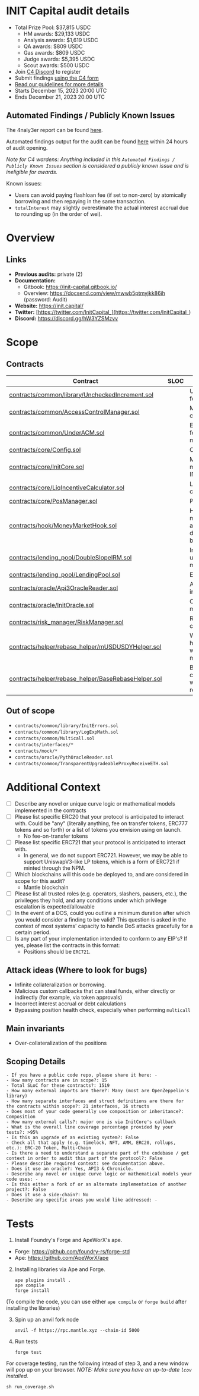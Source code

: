 
# INIT Capital audit details
- Total Prize Pool: $37,815 USDC
  - HM awards: $29,133 USDC 
  - Analysis awards: $1,619 USDC 
  - QA awards: $809 USDC 
  - Gas awards: $809 USDC 
  - Judge awards: $5,395 USDC 
  - Scout awards: $500 USDC 
- Join [C4 Discord](https://discord.gg/code4rena) to register
- Submit findings [using the C4 form](https://code4rena.com/contests/2023-12-initcapital/submit)
- [Read our guidelines for more details](https://docs.code4rena.com/roles/wardens)
- Starts December 15, 2023 20:00 UTC
- Ends December 21, 2023 20:00 UTC

## Automated Findings / Publicly Known Issues

The 4naly3er report can be found [here](https://github.com/code-423n4/2023-12-initcapital/blob/main/4naly3er-report.md).

Automated findings output for the audit can be found [here](https://github.com/code-423n4/2023-12-initcapital/blob/main/bot-report.md) within 24 hours of audit opening.

_Note for C4 wardens: Anything included in this `Automated Findings / Publicly Known Issues` section is considered a publicly known issue and is ineligible for awards._

Known issues:
- Users can avoid paying flashloan fee (if set to non-zero) by atomically borrowing and then repaying in the same transaction.
- `totalInterest` may slightly overestimate the actual interest accrual due to rounding up (in the order of wei).

# Overview


## Links

- **Previous audits:** private (2)
- **Documentation:** 
  - Gitbook: https://init-capital.gitbook.io/
  - Overview: https://docsend.com/view/mwwb5ptmyjkk86ih (password: Audit)
- **Website:** https://init.capital/
- **Twitter:** [https://twitter.com/InitCapital_](https://twitter.com/InitCapital_)
- **Discord:** https://discord.gg/hW3YZSMzvv


# Scope

## Contracts

| Contract | SLOC | Purpose | 
| ----------- | ----------- | ----------- | 
| [contracts/common/library/UncheckedIncrement.sol](https://github.com/code-423n4/2023-12-initcapital/tree/main/contracts/common/library/UncheckedIncrement.sol) |  | Unchecked Increment for `uint` iterators | 
| [contracts/common/AccessControlManager.sol](https://github.com/code-423n4/2023-12-initcapital/tree/main/contracts/common/AccessControlManager.sol) |  | Manage access controls | 
| [contracts/common/UnderACM.sol](https://github.com/code-423n4/2023-12-initcapital/tree/main/contracts/common/UnderACM.sol) |  | Extensible contract for access control manager | 
| [contracts/core/Config.sol](https://github.com/code-423n4/2023-12-initcapital/tree/main/contracts/core/Config.sol) |  | Config manager | 
| [contracts/core/InitCore.sol](https://github.com/code-423n4/2023-12-initcapital/tree/main/contracts/core/InitCore.sol) |  | Main contract for most interactions to INIT | 
| [contracts/core/LiqIncentiveCalculator.sol](https://github.com/code-423n4/2023-12-initcapital/tree/main/contracts/core/LiqIncentiveCalculator.sol) |  | Liquidation incentive calculation  | 
| [contracts/core/PosManager.sol](https://github.com/code-423n4/2023-12-initcapital/tree/main/contracts/core/PosManager.sol) |  | Position manager  | 
| [contracts/hook/MoneyMarketHook.sol](https://github.com/code-423n4/2023-12-initcapital/tree/main/contracts/hook/MoneyMarketHook.sol) |  | Hook for regular money market actions, for example, deposit, withdraw, borrow, repay  | 
| [contracts/lending_pool/DoubleSlopeIRM.sol](https://github.com/code-423n4/2023-12-initcapital/tree/main/contracts/lending_pool/DoubleSlopeIRM.sol) |  | Interest rate model utilizing a 2-slope mechanism  | 
| [contracts/lending_pool/LendingPool.sol](https://github.com/code-423n4/2023-12-initcapital/tree/main/contracts/lending_pool/LendingPool.sol) |  | ERC20 lending pool | 
| [contracts/oracle/Api3OracleReader.sol](https://github.com/code-423n4/2023-12-initcapital/tree/main/contracts/oracle/Api3OracleReader.sol) |  | API3 oracle integration | 
| [contracts/oracle/InitOracle.sol](https://github.com/code-423n4/2023-12-initcapital/tree/main/contracts/oracle/InitOracle.sol) |  | Oracle source manager contract | 
| [contracts/risk_manager/RiskManager.sol](https://github.com/code-423n4/2023-12-initcapital/tree/main/contracts/risk_manager/RiskManager.sol) |  | Risk manager contract |
| [contracts/helper/rebase_helper/mUSDUSDYHelper.sol](https://github.com/code-423n4/2023-12-initcapital/tree/main/contracts/helper/rebase_helper/mUSDUSDYHelper.sol) |  | Wrapper contract helper for wrapping/unwrapping mUSD to/from USDY |
| [contracts/helper/rebase_helper/BaseRebaseHelper.sol](https://github.com/code-423n4/2023-12-initcapital/tree/main/contracts/helper/rebase_helper/BaseRebaseHelper.sol) |  | Base wrapper contract helper for wrapping/unwrapping rebase tokens |


## Out of scope

- `contracts/common/library/InitErrors.sol`
- `contracts/common/library/LogExpMath.sol`
- `contracts/common/Multicall.sol`
- `contracts/interfaces/*`
- `contracts/mock/*`
- `contracts/oracle/PythOracleReader.sol`
- `contracts/common/TransparentUpgradeableProxyReceiveETH.sol`

# Additional Context

- [ ] Describe any novel or unique curve logic or mathematical models implemented in the contracts
- [ ] Please list specific ERC20 that your protocol is anticipated to interact with. Could be "any" (literally anything, fee on transfer tokens, ERC777 tokens and so forth) or a list of tokens you envision using on launch.
  - No fee-on-transfer tokens
- [ ] Please list specific ERC721 that your protocol is anticipated to interact with.
  - In general, we do not support ERC721. However, we may be able to support UniswapV3-like LP tokens, which is a form of ERC721 if minted through the NPM.
- [ ] Which blockchains will this code be deployed to, and are considered in scope for this audit?
  - Mantle blockchain
- [ ] Please list all trusted roles (e.g. operators, slashers, pausers, etc.), the privileges they hold, and any conditions under which privilege escalation is expected/allowable
- [ ] In the event of a DOS, could you outline a minimum duration after which you would consider a finding to be valid? This question is asked in the context of most systems' capacity to handle DoS attacks gracefully for a certain period.
- [ ] Is any part of your implementation intended to conform to any EIP's? If yes, please list the contracts in this format: 
  - Positions should be `ERC721`.

## Attack ideas (Where to look for bugs)

- Infinite collateralization or borrowing.
- Malicious custom callbacks that can steal funds, either directly or indirectly (for example, via token approvals)
- Incorrect interest accrual or debt calculations
- Bypassing position health check, especially when performing `multicall`


## Main invariants

- Over-collateralization of the positions

## Scoping Details 

```
- If you have a public code repo, please share it here: -
- How many contracts are in scope?: 15   
- Total SLoC for these contracts?: 1519 
- How many external imports are there?: Many (most are OpenZeppelin's library)
- How many separate interfaces and struct definitions are there for the contracts within scope?: 21 interfaces, 16 structs
- Does most of your code generally use composition or inheritance?: Composition   
- How many external calls?: major one is via InitCore's callback
- What is the overall line coverage percentage provided by your tests?: >95%
- Is this an upgrade of an existing system?: False
- Check all that apply (e.g. timelock, NFT, AMM, ERC20, rollups, etc.): ERC-20 Token, Multi-Chain 
- Is there a need to understand a separate part of the codebase / get context in order to audit this part of the protocol?: False  
- Please describe required context: see documentation above.  
- Does it use an oracle?: Yes, API3 & Chronicle.
- Describe any novel or unique curve logic or mathematical models your code uses: -
- Is this either a fork of or an alternate implementation of another project?: False   
- Does it use a side-chain?: No
- Describe any specific areas you would like addressed: -
```

# Tests

1. Install Foundry's Forge and ApeWorX's ape.
- Forge: https://github.com/foundry-rs/forge-std
- Ape: https://github.com/ApeWorX/ape

2. Installing libraries via Ape and Forge.
    ```shell
    ape plugins install .
    ape compile
    forge install
    ```

(To compile the code, you can use either `ape compile` or `forge build` after installing the libraries)

3. Spin up an anvil fork node

    ```shell
    anvil -f https://rpc.mantle.xyz --chain-id 5000
    ```

4. Run tests

    ```shell
    forge test
    ```

For coverage testing, run the following intead of step 3, and a new window will pop up on your browser. 
*NOTE: Make sure you have an up-to-date `lcov` installed.*

```shell
sh run_coverage.sh
```